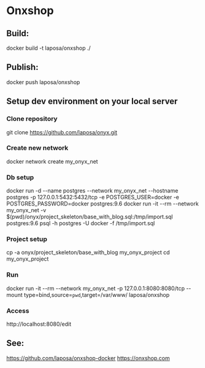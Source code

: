 # Onxshop 

## Build:
docker build -t laposa/onxshop ./

## Publish:
docker push laposa/onxshop

## Setup dev environment on your local server
### Clone repository
git clone https://github.com/laposa/onyx.git

### Create new network
docker network create my_onyx_net

### Db setup
docker run -d --name postgres --network my_onyx_net --hostname postgres -p 127.0.0.1:5432:5432/tcp -e POSTGRES_USER=docker -e POSTGRES_PASSWORD=docker postgres:9.6
docker run -it --rm --network my_onyx_net -v $(pwd)/onyx/project_skeleton/base_with_blog.sql:/tmp/import.sql postgres:9.6 psql -h postgres -U docker -f /tmp/import.sql

### Project setup
cp -a onyx/project_skeleton/base_with_blog my_onyx_project
cd my_onyx_project

### Run
docker run -it --rm --network my_onyx_net -p 127.0.0.1:8080:8080/tcp --mount type=bind,source=`pwd`,target=/var/www/ laposa/onxshop

### Access
http://localhost:8080/edit

## See:
https://github.com/laposa/onxshop-docker
https://onxshop.com

